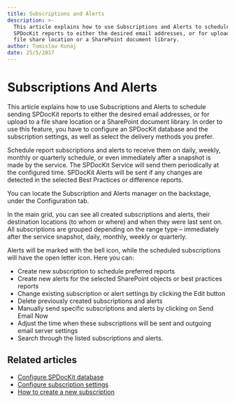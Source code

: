 ```yaml
---
title: Subscriptions and Alerts
description: >-
  This article explains how to use Subscriptions and Alerts to schedule sending
  SPDocKit reports to either the desired email addresses, or for upload to a
  file share location or a SharePoint document library.
author: Tomislav Kunaj
date: 25/5/2017
---
```


# Subscriptions And Alerts

This article explains how to use Subscriptions and Alerts to schedule sending SPDocKit reports to either the desired email addresses, or for upload to a file share location or a SharePoint document library. In order to use this feature, you have to configure an SPDocKit database and the subscription settings, as well as select the delivery methods you prefer.

Schedule report subscriptions and alerts to receive them on daily, weekly, monthly or quarterly schedule, or even immediately after a snapshot is made by the service. The SPDocKit Service will send them periodically at the configured time. SPDocKit Alerts will be sent if any changes are detected in the selected Best Practices or difference reports.

You can locate the Subscription and Alerts manager on the backstage, under the Configuration tab.

In the main grid, you can see all created subscriptions and alerts, their destination locations \(to whom or where\) and when they were last sent on. All subscriptions are grouped depending on the range type – immediately after the service snapshot, daily, monthly, weekly or quarterly.

Alerts will be marked with the bell icon, while the scheduled subscriptions will have the open letter icon. Here you can:

* Create new subscription to schedule preferred reports
* Create new alerts for the selected SharePoint objects or best practices reports
* Change existing subscription or alert settings by clicking the Edit button
* Delete previously created subscriptions and alerts
* Manually send specific subscriptions and alerts by clicking on Send Email Now
* Adjust the time when these subscriptions will be sent and outgoing email server settings
* Search through the listed subscriptions and alerts.

## Related articles

* [Configure SPDocKit database](subscriptions-and-alerts.md#internal/configuration/configure-spdockit-database)
* [Configure subscription settings](subscriptions-and-alerts.md#internal/configure-and-extend-spdockit/options-wizard#subscription-settings)
* [How to create a new subscription](subscriptions-and-alerts.md#internal/explore-reports-and-create-documentation/subscriptions-and-alerts/create-new-subscription)

